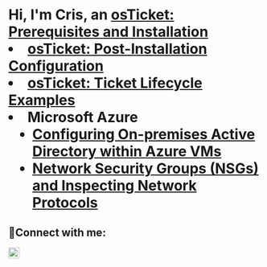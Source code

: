 <h1>Hi, I'm Cris, an <a href="https://linkedin.com/in/cris-flory>IT Professional</a>☺</h1>

<h2>👨‍💻 Information Technology Projects:</h2>

- <b>osTicket (Help Desk Ticketing System)</b>
  - [osTicket: Prerequisites and Installation](https://github.com/crisflory/osticket-prereqs)
  - [osTicket: Post-Installation Configuration](https://github.com/crisflory/post-install-config)
  - [osTicket: Ticket Lifecycle Examples](https://github.com/crisflory/ticket-lifecycle)
- <b>Microsoft Azure</b>
  - [Configuring On-premises Active Directory within Azure VMs](https://github.com/crisflory/configure-ad)
  - [Network Security Groups (NSGs) and Inspecting Network Protocols](https://github.com/crisflory/azure-network-protocols)

<h2>🤳Connect with me:</h2>

[<img align="left" alt="cris-flory| LinkedIn" width="22px" src="https://cdn.jsdelivr.net/npm/simple-icons@v3/icons/linkedin.svg" />][linkedin]



[linkedin]: linkedin.com/in/cris-flory
